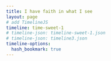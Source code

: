 ```yaml
---
title: I have faith in what I see
layout: page
# add TimelineJS
timeline: time-sweet-1
# timeline-json: timeline-sweet-1.json
# timeline-json: timeline3.json
timeline-options:
  hash_bookmark: true
---
```

